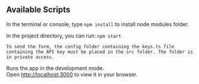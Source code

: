 ## Available Scripts

In the terminal or console, type `npm install` to install node modules folder.

In the project directory, you can run: `npm start`

`To send the form, the config folder containing the keys.ts file containing the API key must be placed in the src folder.
The folder is in private access.`

Runs the app in the development mode.\
Open [http://localhost:3000](http://localhost:3000) to view it in your browser.
